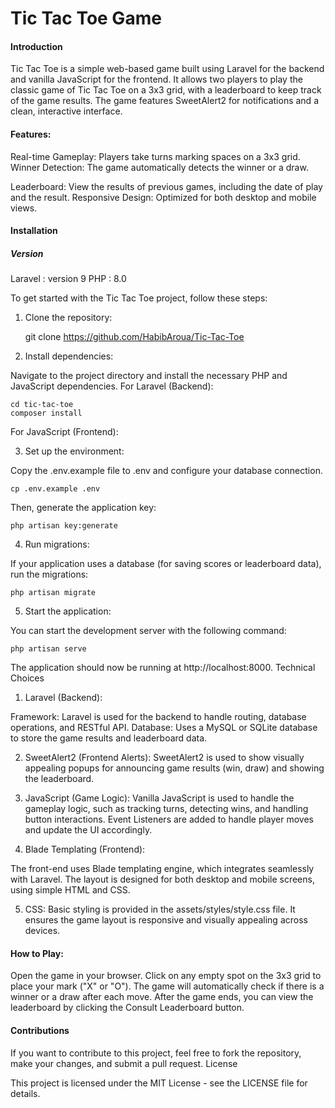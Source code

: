 <h1>Tic Tac Toe Game</h1>

<h4>Introduction</h4>

Tic Tac Toe is a simple web-based game built using Laravel for the backend and vanilla JavaScript for the frontend. It allows two players to play the classic game of Tic Tac Toe on a 3x3 grid, with a leaderboard to keep track of the game results. The game features SweetAlert2 for notifications and a clean, interactive interface.

<h4>Features:</h4>

Real-time Gameplay: Players take turns marking spaces on a 3x3 grid.
Winner Detection: The game automatically detects the winner or a draw.

Leaderboard: View the results of previous games, including the date of play and the result.
Responsive Design: Optimized for both desktop and mobile views.

<h4>Installation</h4>

<h5>Version</h5>
<span>Laravel</span> : version 9
<span>PHP</span> : 8.0

To get started with the Tic Tac Toe project, follow these steps:
1. Clone the repository:

    git clone https://github.com/HabibAroua/Tic-Tac-Toe

2. Install dependencies:

Navigate to the project directory and install the necessary PHP and JavaScript dependencies.
For Laravel (Backend):

    cd tic-tac-toe
    composer install

For JavaScript (Frontend):

3. Set up the environment:

Copy the .env.example file to .env and configure your database connection.

    cp .env.example .env

Then, generate the application key:

    php artisan key:generate

4. Run migrations:

If your application uses a database (for saving scores or leaderboard data), run the migrations:

    php artisan migrate

5. Start the application:

You can start the development server with the following command:

    php artisan serve

The application should now be running at http://localhost:8000.
Technical Choices
1. Laravel (Backend):

Framework: Laravel is used for the backend to handle routing, database operations, and RESTful API.
Database: Uses a MySQL or SQLite database to store the game results and leaderboard data.

2. SweetAlert2 (Frontend Alerts):
SweetAlert2 is used to show visually appealing popups for announcing game results (win, draw) and showing the leaderboard.

3. JavaScript (Game Logic):
Vanilla JavaScript is used to handle the gameplay logic, such as tracking turns, detecting wins, and handling button interactions.
Event Listeners are added to handle player moves and update the UI accordingly.

4. Blade Templating (Frontend):

The front-end uses Blade templating engine, which integrates seamlessly with Laravel. The layout is designed for both desktop and mobile screens, using simple HTML and CSS.

5. CSS:
Basic styling is provided in the assets/styles/style.css file. It ensures the game layout is responsive and visually appealing across devices.

<h4>How to Play:</h4>

Open the game in your browser.
Click on any empty spot on the 3x3 grid to place your mark ("X" or "O").
The game will automatically check if there is a winner or a draw after each move.
After the game ends, you can view the leaderboard by clicking the Consult Leaderboard button.

<h4>Contributions</h4>

If you want to contribute to this project, feel free to fork the repository, make your changes, and submit a pull request.
License

This project is licensed under the MIT License - see the LICENSE file for details.